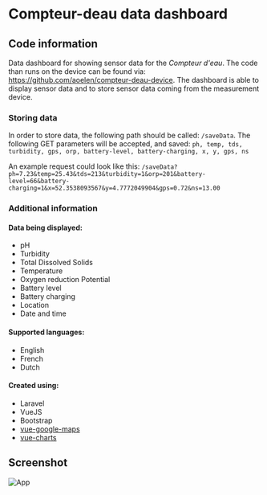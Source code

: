 # Compteur-deau data dashboard

## Code information
Data dashboard for showing sensor data for the _Compteur d'eau_. The code than runs on the device can be found via: https://github.com/aoelen/compteur-deau-device. The dashboard is able to display sensor data and to store sensor data coming from the measurement device. 

### Storing data
In order to store data, the following path should be called: `/saveData`. The following GET parameters will be accepted, and saved: `ph, temp, tds, turbidity, gps, orp, battery-level, battery-charging, x, y, gps, ns`

An example request could look like this:
```/saveData?ph=7.23&temp=25.43&tds=213&turbidity=1&orp=201&battery-level=66&battery-charging=1&x=52.3538093567&y=4.7772049904&gps=0.72&ns=13.00```

### Additional information
#### Data being displayed:
- pH
- Turbidity
- Total Dissolved Solids
- Temperature
- Oxygen reduction Potential 
- Battery level
- Battery charging
- Location
- Date and time 

#### Supported languages:
- English
- French
- Dutch


#### Created using: 
- Laravel
- VueJS 
- Bootstrap 
- [vue-google-maps](https://github.com/heavyy/vue2-google-maps)
- [vue-charts](https://github.com/haydenbbickerton/vue-charts)

## Screenshot

![App](public/img/screenshot.png)